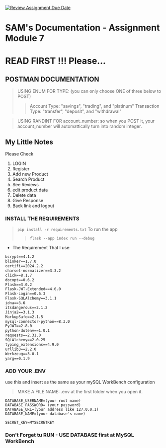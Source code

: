 [![Review Assignment Due Date](https://classroom.github.com/assets/deadline-readme-button-24ddc0f5d75046c5622901739e7c5dd533143b0c8e959d652212380cedb1ea36.svg)](https://classroom.github.com/a/mn6pV4Nk)

# SAM's Documentation - Assignment Module 7

# READ FIRST !!! Please... 

## POSTMAN DOCUMENTATION

> USING ENUM FOR TYPE:
(you can only choose ONE of three below to POST)
>> Account Type: "savings", "trading", and "platinum"
>> Transaction Type: "transfer", "deposit", and "withdrawal"

>USING RANDINT FOR account_number: so when you POST it, your account_number will automattically turn into random integer.

## My Little Notes
Please Check
1. LOGIN
2. Register
3. Add new Product
4. Search Product
5. See Reviews
6. edit product data
7. Delete data
8. Give Response
9. Back link and logout

### INSTALL THE REQUIREMENTS

> `pip install -r requirements.txt`
> To run the app
>> `flask --app index run --debug `

- The Requirement That I use:

```reqirement.txt
bcrypt==4.1.2
blinker==1.7.0
certifi==2024.2.2
charset-normalizer==3.3.2
click==8.1.7
docopt==0.6.2
Flask==3.0.2
Flask-JWT-Extended==4.6.0
Flask-Login==0.6.3
Flask-SQLAlchemy==3.1.1
idna==3.6
itsdangerous==2.1.2
Jinja2==3.1.3
MarkupSafe==2.1.5
mysql-connector-python==8.3.0
PyJWT==2.8.0
python-dotenv==1.0.1
requests==2.31.0
SQLAlchemy==2.0.25
typing_extensions==4.9.0
urllib3==2.2.0
Werkzeug==3.0.1
yarg==0.1.9
```

### ADD YOUR .ENV

use this and insert as the same as your mySQL WorkBench configuration
>MAKE A FILE NAME: .env at the first folder when you open it. 
```
DATABASE_USERNAME=(your root name)
DATABASE_PASSWORD= (your password)
DATABASE_URL=(your address like 127.0.0.1)
DATABASE_NAME=(your database's name)

SECRET_KEY=MYSECRETKEY
```

### Don't Forget tu RUN - USE DATABASE first at MySQL WorkBench
